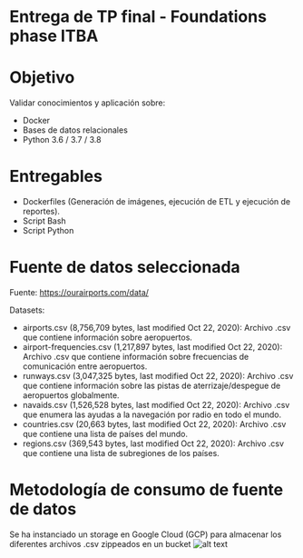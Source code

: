 # **Entrega de TP final - Foundations phase ITBA**

# Objetivo
Validar conocimientos y aplicación sobre: 
- Docker
- Bases de datos relacionales
- Python 3.6 / 3.7 / 3.8

# Entregables
- Dockerfiles (Generación de imágenes, ejecución de ETL y ejecución de reportes).
- Script Bash
- Script Python

# Fuente de datos seleccionada

Fuente: https://ourairports.com/data/

Datasets:
- airports.csv (8,756,709 bytes, last modified Oct 22, 2020):
Archivo .csv que contiene información sobre aeropuertos.
- airport-frequencies.csv (1,217,897 bytes, last modified Oct 22, 2020):
Archivo .csv que contiene información sobre frecuencias de comunicación entre aeropuertos.
- runways.csv (3,047,325 bytes, last modified Oct 22, 2020):
Archivo .csv que contiene información sobre las pistas de aterrizaje/despegue de aeropuertos globalmente.
- navaids.csv (1,526,528 bytes, last modified Oct 22, 2020):
Archivo .csv que enumera las ayudas a la navegación por radio en todo el mundo.
- countries.csv (20,663 bytes, last modified Oct 22, 2020):
Archivo .csv que contiene una lista de países del mundo.
- regions.csv (369,543 bytes, last modified Oct 22, 2020):
Archivo .csv que contiene una lista de subregiones de los países.

# Metodología de consumo de fuente de datos
Se ha instanciado un storage en Google Cloud (GCP) para almacenar los diferentes archivos .csv zippeados en un bucket
![alt text](https://github.com/maglionejm/itba-foundations/blob/main/gcp_buckets.jpg?raw=true)
